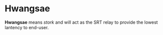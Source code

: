 # Hwangsae

**Hwangsae** means *stork* and will act as the SRT relay to provide the lowest lantency to end-user.
